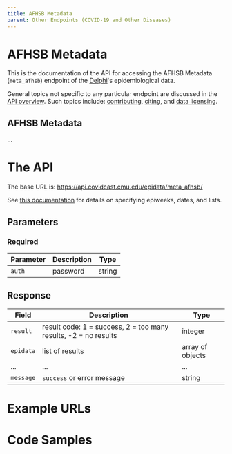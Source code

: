 ```yaml
---
title: AFHSB Metadata
parent: Other Endpoints (COVID-19 and Other Diseases)
---
```


# AFHSB Metadata

This is the documentation of the API for accessing the AFHSB Metadata (`meta_afhsb`) endpoint of
the [Delphi](https://delphi.cmu.edu/)'s epidemiological data.

General topics not specific to any particular endpoint are discussed in the
[API overview](README.md). Such topics include:
[contributing](README.md#contributing), [citing](README.md#citing), and
[data licensing](README.md#data-licensing).

## AFHSB Metadata

... <!-- TODO -->

# The API

The base URL is: https://api.covidcast.cmu.edu/epidata/meta_afhsb/

See [this documentation](README.md) for details on specifying epiweeks, dates, and lists.

## Parameters

### Required

| Parameter | Description | Type   |
|-----------|-------------|--------|
| `auth`    | password    | string |

## Response

| Field     | Description                                                     | Type             |
|-----------|-----------------------------------------------------------------|------------------|
| `result`  | result code: 1 = success, 2 = too many results, -2 = no results | integer          |
| `epidata` | list of results                                                 | array of objects |
| ...       | ...                                                             | ...              | <!-- TODO -->
| `message` | `success` or error message                                      | string           |

# Example URLs

<!-- TODO: fix -->

# Code Samples

<!-- TODO: fix -->
